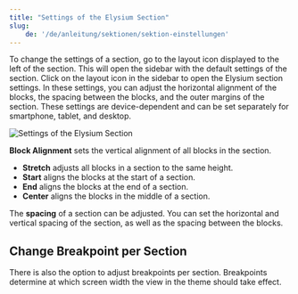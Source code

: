 ```yaml
---
title: "Settings of the Elysium Section"
slug:
    de: '/de/anleitung/sektionen/sektion-einstellungen'
---
```


To change the settings of a section, go to the layout icon displayed to the left of the section. This will open the sidebar with the default settings of the section. Click on the layout icon in the sidebar to open the Elysium section settings. In these settings, you can adjust the horizontal alignment of the blocks, the spacing between the blocks, and the outer margins of the section. These settings are device-dependent and can be set separately for smartphone, tablet, and desktop.

<Grid>
    <Column :cols="{xs: 12, '6xl': 10}" :col-start="{'6xl': 2}">
        <Image src="section/de-admin-cms-section-settings.png" alt="Settings of the Elysium Section"
        :sizes="{xs: 200, lg: 600, '6xl': 800}" :lazy="false" />
    </Column>
</Grid>

**Block Alignment** sets the vertical alignment of all blocks in the section.  
- **Stretch** adjusts all blocks in a section to the same height.
- **Start** aligns the blocks at the start of a section.
- **End** aligns the blocks at the end of a section.
- **Center** aligns the blocks in the middle of a section.

The **spacing** of a section can be adjusted. You can set the horizontal and vertical spacing of the section, as well as the spacing between the blocks.

## Change Breakpoint per Section

There is also the option to adjust breakpoints per section. Breakpoints determine at which screen width the view in the theme should take effect.
